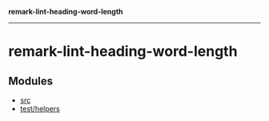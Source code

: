 **remark-lint-heading-word-length**

***

# remark-lint-heading-word-length

## Modules

- [src](src/README.md)
- [test/helpers](test/helpers/README.md)
